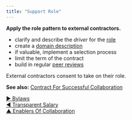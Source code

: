 ```yaml
---
title: "Support Role"
---
```



**Apply the role pattern to external contractors.**

-   clarify and describe the <dfn data-info="Organizational Driver: A driver is a person’s or a group&apos;s motive for responding to a specific situation. A driver is considered an **organizational driver** if responding to it would help the organization generate value, eliminate waste or avoid unintended consequences.">driver</dfn> for the [role](role.html)
-   create a [domain description](clarify-and-develop-domains.html)
-   if valuable, implement a selection process
-   limit the term of the contract
-   build in regular [peer reviews](peer-review.html)

External contractors consent to take on their role.

**See also:** [Contract For Successful Collaboration](contract-for-successful-collaboration.html)

[&#9654; Bylaws](bylaws.html)<br/>[&#9664; Transparent Salary](transparent-salary.html)<br/>[&#9650; Enablers Of Collaboration](enablers-of-collaboration.html)

